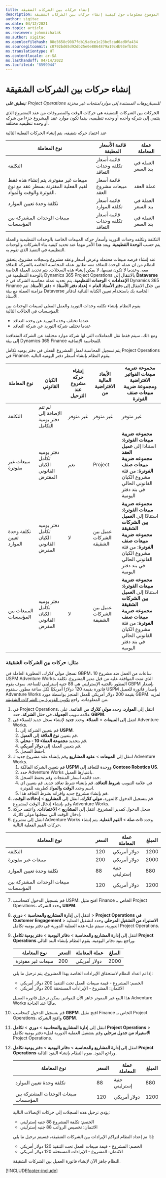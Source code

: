 ```yaml
---
title: إنشاء حركات بين الشركات الشقيقة
description: يوفر هذا الموضوع معلومات حول كيفية إنشاء حركات بين الشركات الشقيقة.
author: sigitac
ms.date: 04/12/2021
ms.topic: article
ms.reviewer: johnmichalak
ms.author: sigitac
ms.openlocfilehash: 88e5658c9087fdb19adce1c23bc5cad0ad0fa434
ms.sourcegitcommit: c0792bd65d92db25e0e8864879a19c4b93efb10c
ms.translationtype: HT
ms.contentlocale: ar-SA
ms.lasthandoff: 04/14/2022
ms.locfileid: "8599944"
---
```

# <a name="create-intercompany-transactions"></a>إنشاء حركات بين الشركات الشقيقة

_**ينطبق على:** Project Operations للسيناريوهات المستندة إلى موارد/منتجات غير مخزنة‬_

الحركات بين الشركات الشقيقة هي حركات الوقت والمصروفات من عقد المشروع الذي ينتمي إلى شركه واحده أو وحده تنظيميه، بينما تكون موارد عقد المشروع جزءا من شركه أو وحده تنظيميه مختلفه.

عند اعتماد حركه شقيقه، يتم إنشاء الحركات الفعلية التالية

| **نوع المعاملة** | **قائمة الأسعار المطبقة** | **عملة المعاملة‬** |
| --- | --- | --- |
| التكلفة | قائمه أسعار تكلفه وحدات التعاقد | العملة في بند السعر |
| مبيعات غير مفوترة. يتم إنشاء هذه فقط لقيم الفعلية المقترنة بسطر عقد مع نوع الفوترة والوقت والمواد. | قائمة أسعار مبيعات مشروع العقد | عملة العقد |
| تكلفة وحدة تعيين الموارد | قائمه أسعار تكلفه الموارد | العملة في بند السعر |
| مبيعات الوحدات المشتركة بين المؤسسات | قائمه أسعار تكلفه وحدات التعاقد | العملة في بند السعر |

التكلفة وتكلفه وحدات التوريد وأسعار حركه المبيعات الخاصة بالوحدات التنظيمية والعملة يتم حسب **الوحدة التنظيمية**. ويعد هذا الأمر مهما عند تحديد كيفيه بناء الشركات والوحدات التنظيمية في التنفيذ الذي تقوم به.

عند إنشاء فرصه مبيعات محتمله وعرض أسعار وعقد مشروع وسجلات مشروع، يتحقق النظام من ان عمله الوحدة للتعاقد معه تطابق عمله المحاسبة الخاصة بالشركة للتعاقد معه. وعندما لا تكون نفسها، لا يمكن إنشاء هذه السجلات. يتم تحديد العملة الخاصة بالوحدة التنظيمية في Dynamics 365 Project Operations بالانتقال إلى **Dataverse** > **الإعدادات** > **الوحدات التنظيمية**. يتم تحديد عملة محاسبة الشركة في Dynamics 365 Finance من خلال الانتقال إلى **دفتر الأستاذ العام** > **إعداد دفتر الأستاذ** > **دفتر الأستاذ**. تتم مزامنة العملة مع بيئة Dataverse الخاصة بك باستخدام تعيين الكتابة الثنائية لدفاتر الأستاذ.

يقوم النظام بإنشاء تكلفه وحدات التوريد والعمل الفعلي لمبيعات الوحدات بين المؤسسات في الحالات التالية:

  - عندما تختلف وحده التوريد عن وحده التعاقد
  - عندما تختلف شركة التوريد عن شركة التعاقد

ومع ذلك، سيتم فقط نقل المعاملات التي لها شركة موارد مختلفة عن الشركة المتعاقدة إلى بيئة Dynamics 365 Finance للمحاسبة الإضافية.

يتم تسجيل المحاسبة لعمل المشروع الفعلي في دفتر يوميه تكامل Project Operations في Finance. يقوم النظام بإنشاء أسطر دفتر اليومية التالية.

| **نوع المعاملة** | **الكيان القانوني** | **إنشاء حركه مشروع عند الترحيل** | **الأبعاد المالية الافتراضية من** | **مجموعة ضريبة مبيعات الفواتير الافتراضية ومجموعة ضريبة مبيعات صنف الفوترة** |
| --- | --- | --- | --- | --- |
| التكلفة | لم تتم الإضافة إلى دفتر يومية التكامل | ‏‫غير متوفر‬ | ‏‫غير متوفر‬ | ‏‫غير متوفر‬ |
| مبيعات غير مفوترة | دفتر يوميه تكامل الكيان القانوني المقترض | نعم  | Project | **مجموعه ضريبة مبيعات الفوترة**: استنادا إلى **عميل العقد** <br/> **مجموعه ضريبة مبيعات صنف الفوترة**: من فئة مشروع الكيان القانوني الحالي في بند دفتر اليومية |
| تكلفة وحدة تعيين الموارد | دفتر يوميه تكامل الكيان القانوني المقرض | لا  | عميل بين الشركات الشقيقة | **مجموعه ضريبة مبيعات الفوترة**: استنادًا إلى **العميل بين الشركات الشقيقة** <br/> **مجموعه ضريبة مبيعات صنف الفوترة**: من فئة مشروع الكيان القانوني الحالي في بند دفتر اليومية |
| المبيعات بين المؤسسات | دفتر يوميه تكامل الكيان القانوني المقرض | لا  | عميل بين الشركات الشقيقة | **مجموعه ضريبة مبيعات الفوترة**: استنادًا إلى **العميل بين الشركات الشقيقة** <br/> **مجموعه ضريبة مبيعات صنف الفوترة**: من فئة مشروع الكيان القانوني الحالي في بند دفتر اليومية |

### <a name="example-intercompany-transactions"></a>مثال: حركات بين الشركات الشقيقة

تسجل مولي كلارك، المطورة العاملة في GBPM، 10 ساعات من العمل ضد مشروع USPM Adventure Works، الذي تمت الموافقة عليه من قبل مدير المشروع. تكلفة المطور بالجنيه الإسترليني هي 88 جنيه إسترليني للساعة. سوف يقوم GBPM بإصدار فاتورة بقيمة 120 دولارًا أمريكيًا لكل ساعة مطور. ستقوم USPM بإصدار فاتورة للعميل Adventure Works بقيمة ‏200 دولار أمريكي للعمل المنجز بواسطة مورد GBPM. لمزيد من المعلومات، راجع [تكوين الفوترة بين الشركات الشقيقة](configure-intercompany-invoicing.md).

1. في Project Operations، انتقل إلى **الموارد**، وحدد **مولي كلارك** من القائمة. على علامة تبويب **الجدولة**، في حقل **الشركة**، حدد **GBPM**.
2. انتقل إلى **المبيعات** > **العملاء**، وحدد **جديد** لإنشاء سجل جديد للعملاء في Adventure Works.
    1. قم بتعيين الشركة إلى **USPM**.
    2. قم بتعيين **نوع العلاقة** إلى **العميل**.
    3. قم بتحديد **مجموعة العملاء 10 - محلي**.
    4. قم بتعيين العملة إلى **دولار أمريكي**.
    5. احفظ السجل.
3. انتقل إلى **المبيعات** > **عقود المشاريع** وقم بإنشاء عقد مشروع جديد لـ Adventure Works.
    1. قم بتعيين الشركة المالكة **USPM** ووحدة للتعاقد إلى **Contoso Robotics US**.
    2. حدد Adventure Works باعتبارها العميل.
    3. حدد قائمه أسعار المنتجات وقم بحفظ السجل.
    4. في علامة التبويب **شروط التعاقد**، قم بإنشاء شرط تعاقد جديد. قم بتعيين اي اسم وحدد **الوقت والمواد** كطريقه للفوترة.
    5. قم بإنشاء مشروع جديد واقرانه بشرط التعاقد هذا.
4. قم بتسجيل الدخول كالمورد، **مولي كلارك**. انتقل إلى **المشاريع** > **إدخالات الوقت**، وقم بإنشاء إدخال الوقت لمشروع Adventure Works.
5. سجل الدخول كمدير المشروع. انتقل إلى **المشاريع** > **الاعتمادات**، واعتمد حركة إدخال الوقت التي سجلتها مولي كلارك.
6. انتقل إلى مشروع Adventure Works وحدد **ذات صلة** > **القيم الفعلية**. يتم إنشاء حركات القيم الفعلية التالية.

| **نوع المعاملة** | **السعر** | **عملة المعاملة‬** | **المبلغ** |
| --- | --- | --- | --- |
| التكلفة | 120 | دولار أمريكي | 1200 |
| مبيعات غير مفوترة | 200 | دولار أمريكي | 2000 |
| تكلفة وحدة تعيين الموارد | 88 | جنية إسترليني | 880 |
| مبيعات الوحدات المشتركة بين المؤسسات | 120 | دولار أمريكي | 1200 |

7. قم بتسجيل الدخول كمحاسب USPM. افتح مثيل Finance الخاص بـ Project Operations، وحدد الشركة **USPM**. 
8. انتقل إلى **إدارة المشاريع والمحاسبة** > **دوري** > **Project Operations في Customer Engagement** > **الاستيراد من التشغيل المرحلي** وحدد لتشغيل العملية الدورية. سيتم ملء هذه العملية الدورية في دفتر يوميه تكامل Project Operations.
9. انتقل إلى **إدارة المشاريع والمحاسبة** > **دفاتر اليومية** > **دفتر يومية تكامل Project Operations** وراجع بنود دفاتر اليومية. يقوم النظام بإنشاء البند التالي.

    | **نوع المعاملة** | **السعر** | **عملة المعاملة‬** | **المبلغ** |
    | --- | --- | --- | --- |
    | مبيعات غير مفوترة | 200 | دولار أمريكي | 2000 |

    إذا تم اعداد النظام لاستحقاق الإيرادات الخاصة بهذا المشروع، يتم ترحيل ما يلي:

    - الخصم: المشروع - قيمة مبيعات العمل تحت التنفيذ 200 دولار أمريكي
    - الائتمان: المشروع - الإيرادات المستحقة 200 دولار أمريكي

    هذا البيع غير المفوتر جاهز الآن للفواتير. يمكن ترحيل فاتورة العميل Adventure Works ماليًا عند الحاجة.

10. قم بتسجيل الدخول كمحاسب **GBPM**. افتح مثيل Finance الخاص بـ Project Operations، وافتح الشركة **GBPM**. 
11. انتقل إلى **إدارة المشاريع والمحاسبة** > **دوري** > **تكامل Project Operations** > **الاستيراد من جدول مرحلي** وقم بتشغيل العملية الدورية لملء دفتر يومية تكامل Project Operations.
12. انتقل إلى **إدارة المشاريع والمحاسبة** > **دفاتر اليومية** > **دفتر يومية تكامل Project Operations** وراجع البنود. يقوم النظام بإنشاء البنود التالية.

    | **نوع المعاملة** | **السعر** | **عملة المعاملة‬** | **المبلغ** |
    | --- | --- | --- | --- |
    | تكلفة وحدة تعيين الموارد | 88 | جنية إسترليني | 880 |
    | مبيعات الوحدات المشتركة بين المؤسسات | 120 | دولار أمريكي | 1200 |

    يؤدي ترحيل هذه السجلات إلى حركات الإيصالات التالية:

    - الخصم: تكلفة المشروع 88 جنيه إسترليني
    - الائتمان: تخصيص الرواتب 88 جنيه إسترليني

    إذا تم إعداد النظام لتراكم الإيرادات بين الشركات الشقيقة، فسيتم ترحيل ما يلي:

    - الخصم: المشروع - قيمة مبيعات العمل تحت التنفيذ 120 دولار أمريكي
    - الائتمان: المشروع - الإيرادات المستحقة 120 دولار أمريكي

    النظام جاهز الآن لإنشاء فاتورة العميل بين الشركات الشقيقة.


[!INCLUDE[footer-include](../includes/footer-banner.md)]
